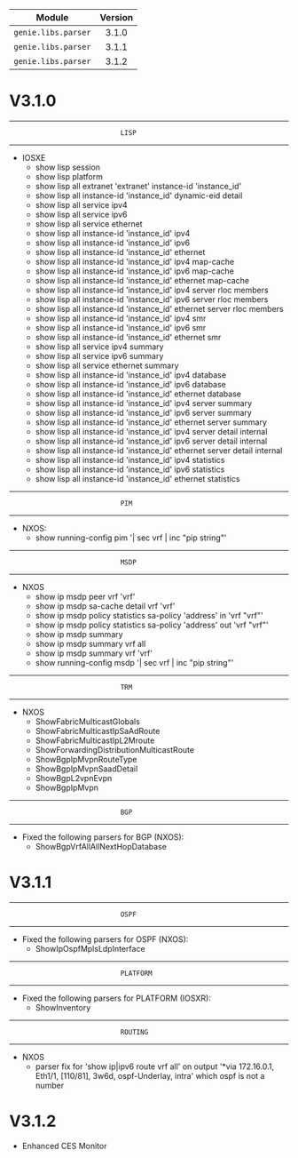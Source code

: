 
| Module                  | Version       |
| ------------------------|:-------------:|
| ``genie.libs.parser``   | 3.1.0         |
| ``genie.libs.parser``   | 3.1.1         |
| ``genie.libs.parser``   | 3.1.2         |


# V3.1.0
--------------------------------------------------------------------------------
                                LISP
--------------------------------------------------------------------------------

* IOSXE
    * show lisp session
    * show lisp platform
    * show lisp all extranet 'extranet' instance-id 'instance_id'
    * show lisp all instance-id 'instance_id' dynamic-eid detail
    * show lisp all service ipv4
    * show lisp all service ipv6
    * show lisp all service ethernet
    * show lisp all instance-id 'instance_id' ipv4
    * show lisp all instance-id 'instance_id' ipv6
    * show lisp all instance-id 'instance_id' ethernet
    * show lisp all instance-id 'instance_id' ipv4 map-cache
    * show lisp all instance-id 'instance_id' ipv6 map-cache
    * show lisp all instance-id 'instance_id' ethernet map-cache
    * show lisp all instance-id 'instance_id' ipv4 server rloc members
    * show lisp all instance-id 'instance_id' ipv6 server rloc members
    * show lisp all instance-id 'instance_id' ethernet server rloc members
    * show lisp all instance-id 'instance_id' ipv4 smr
    * show lisp all instance-id 'instance_id' ipv6 smr
    * show lisp all instance-id 'instance_id' ethernet smr
    * show lisp all service ipv4 summary
    * show lisp all service ipv6 summary
    * show lisp all service ethernet summary
    * show lisp all instance-id 'instance_id' ipv4 database
    * show lisp all instance-id 'instance_id' ipv6 database
    * show lisp all instance-id 'instance_id' ethernet database
    * show lisp all instance-id 'instance_id' ipv4 server summary
    * show lisp all instance-id 'instance_id' ipv6 server summary
    * show lisp all instance-id 'instance_id' ethernet server summary
    * show lisp all instance-id 'instance_id' ipv4 server detail internal
    * show lisp all instance-id 'instance_id' ipv6 server detail internal
    * show lisp all instance-id 'instance_id' ethernet server detail internal
    * show lisp all instance-id 'instance_id' ipv4 statistics
    * show lisp all instance-id 'instance_id' ipv6 statistics
    * show lisp all instance-id 'instance_id' ethernet statistics

--------------------------------------------------------------------------------
                                PIM
--------------------------------------------------------------------------------

* NXOS:
    * show running-config pim '| sec vrf | inc "pip string"'

--------------------------------------------------------------------------------
                                MSDP
--------------------------------------------------------------------------------

* NXOS
    * show ip msdp peer vrf 'vrf'
    * show ip msdp sa-cache detail vrf 'vrf'
    * show ip msdp policy statistics sa-policy 'address' in 'vrf "vrf"'
    * show ip msdp policy statistics sa-policy 'address' out 'vrf "vrf"'
    * show ip msdp summary
    * show ip msdp summary vrf all
    * show ip msdp summary vrf 'vrf'
    * show running-config msdp '| sec vrf | inc "pip string"'

--------------------------------------------------------------------------------
                                TRM
--------------------------------------------------------------------------------

* NXOS
    * ShowFabricMulticastGlobals
    * ShowFabricMulticastIpSaAdRoute
    * ShowFabricMulticastIpL2Mroute
    * ShowForwardingDistributionMulticastRoute
    * ShowBgpIpMvpnRouteType
    * ShowBgpIpMvpnSaadDetail
    * ShowBgpL2vpnEvpn
    * ShowBgpIpMvpn

--------------------------------------------------------------------------------
                                BGP
--------------------------------------------------------------------------------

* Fixed the following parsers for BGP (NXOS):
    - ShowBgpVrfAllAllNextHopDatabase

# V3.1.1
--------------------------------------------------------------------------------
                                OSPF
--------------------------------------------------------------------------------

* Fixed the following parsers for OSPF (NXOS):
    - ShowIpOspfMplsLdpInterface

--------------------------------------------------------------------------------
                                PLATFORM
--------------------------------------------------------------------------------

* Fixed the following parsers for PLATFORM (IOSXR):
    - ShowInventory


--------------------------------------------------------------------------------
                                ROUTING
--------------------------------------------------------------------------------

* NXOS
    * parser fix for 'show ip|ipv6 route vrf all' on output
      '*via 172.16.0.1, Eth1/1, [110/81], 3w6d, ospf-Underlay, intra' which ospf is not a number


# V3.1.2

* Enhanced CES Monitor